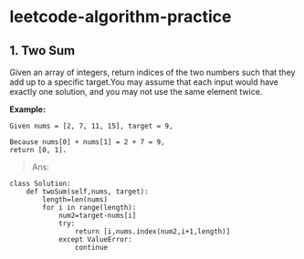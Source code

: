 # leetcode-algorithm-practice
## 1. Two Sum
Given an array of integers, return indices of the two numbers such that they add up to a specific target.You may assume that each input would have exactly one solution, and you may not use the same element twice.

**Example:**

    Given nums = [2, 7, 11, 15], target = 9,

    Because nums[0] + nums[1] = 2 + 7 = 9,
    return [0, 1].
>Ans:
    
    class Solution:
        def twoSum(self,nums, target):
            length=len(nums)
            for i in range(length):
                num2=target-nums[i]
                try:
                    return [i,nums.index(num2,i+1,length)]
                except ValueError:
                    continue
